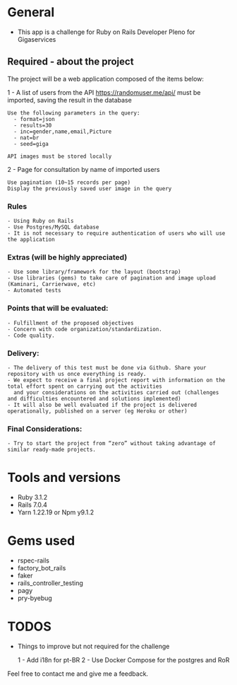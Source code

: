 # General

- This app is a challenge for Ruby on Rails Developer Pleno for Gigaservices

## Required - about the project
 The project will be a web application composed of the items below:

 1 - A list of users from the API https://randomuser.me/api/ must be imported, saving the result in the database

    Use the following parameters in the query:
      - format=json
      - results=30
      - inc=gender,name,email,Picture
      - nat=br
      - seed=giga

    API images must be stored locally

 2 - Page for consultation by name of imported users

    Use pagination (10~15 records per page)
    Display the previously saved user image in the query

 ### Rules

    - Using Ruby on Rails
    - Use Postgres/MySQL database
    - It is not necessary to require authentication of users who will use the application

### Extras (will be highly appreciated)

    - Use some library/framework for the layout (bootstrap)
    - Use libraries (gems) to take care of pagination and image upload (Kaminari, Carrierwave, etc)
    - Automated tests

 ### Points that will be evaluated:

    - Fulfillment of the proposed objectives
    - Concern with code organization/standardization.
    - Code quality.

 ### Delivery:

    - The delivery of this test must be done via Github. Share your repository with us once everything is ready.
    - We expect to receive a final project report with information on the total effort spent on carrying out the activities
      and your considerations on the activities carried out (challenges and difficulties encountered and solutions implemented)
    - It will also be well evaluated if the project is delivered operationally, published on a server (eg Heroku or other)

### Final Considerations:

    - Try to start the project from “zero” without taking advantage of similar ready-made projects.

# Tools and versions

- Ruby 3.1.2
- Rails 7.0.4
- Yarn 1.22.19 or Npm y9.1.2

# Gems used

- rspec-rails
- factory_bot_rails
- faker
- rails_controller_testing
- pagy
- pry-byebug

# TODOS

- Things to improve but not required for the challenge

  1 - Add i18n for pt-BR
  2 - Use Docker Compose for the postgres and RoR

Feel free to contact me and give me a feedback.
